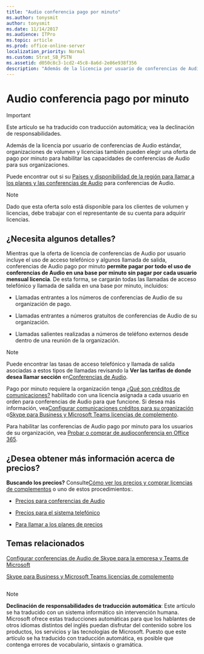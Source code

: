 ```yaml
---
title: "Audio conferencia pago por minuto"
ms.author: tonysmit
author: tonysmit
ms.date: 11/14/2017
ms.audience: ITPro
ms.topic: article
ms.prod: office-online-server
localization_priority: Normal
ms.custom: Strat_SB_PSTN
ms.assetid: d050c8c3-1cd2-45c8-8a6d-2e86e938f356
description: "Además de la licencia por usuario de conferencias de Audio estándar, organizaciones de volumen y licencias también pueden elegir una oferta de pago por minuto para habilitar las capacidades de conferencias de Audio para sus organizaciones."
---
```


# Audio conferencia pago por minuto

> [!IMPORTANT]
> Este artículo se ha traducido con traducción automática; vea la declinación de responsabilidades.  
  
Además de la licencia por usuario de conferencias de Audio estándar, organizaciones de volumen y licencias también pueden elegir una oferta de pago por minuto para habilitar las capacidades de conferencias de Audio para sus organizaciones.
  
Puede encontrar out si su [Países y disponibilidad de la región para llamar a los planes y las conferencias de Audio](../countries-and-region-availability-for-audio-conferencing-and-calling-plans/countries-and-region-availability-for-audio-conferencing-and-calling-plans.md) para conferencias de Audio.
  
> [!NOTE]
> Dado que esta oferta solo está disponible para los clientes de volumen y licencias, debe trabajar con el representante de su cuenta para adquirir licencias. 
  
## ¿Necesita algunos detalles?

Mientras que la oferta de licencia de conferencias de Audio por usuario incluye el uso de acceso telefónico y algunos llamada de salida, conferencias de Audio pago por minuto **permite pagar por todo el uso de conferencias de Audio en una base por minuto sin pagar por cada usuario mensual licencia**. De esta forma, se cargarán todas las llamadas de acceso telefónico y llamada de salida en una base por minuto, incluidos:
  
- Llamadas entrantes a los números de conferencias de Audio de su organización de pago.
    
- Llamadas entrantes a números gratuitos de conferencias de Audio de su organización.
    
- Llamadas salientes realizadas a números de teléfono externos desde dentro de una reunión de la organización.
    
> [!NOTE]
> Puede encontrar las tasas de acceso telefónico y llamada de salida asociadas a estos tipos de llamadas revisando la **Ver las tarifas de donde desea llamar sección** en[Conferencias de Audio](https://products.office.com/en-us/skype-for-business/pstn-conferencing). 
  
Pago por minuto requiere la organización tenga [¿Qué son créditos de comunicaciones?](what-are-communications-credits.md) habilitado con una licencia asignada a cada usuario en orden para conferencias de Audio para que funcione. Si desea más información, vea[Configurar comunicaciones créditos para su organización](set-up-communications-credits-for-your-organization.md) o[Skype para Business y Microsoft Teams licencias de complemento](skype-for-business-and-microsoft-teams-add-on-licensing.md).
  
Para habilitar las conferencias de Audio pago por minuto para los usuarios de su organización, vea [Probar o comprar de audioconferencia en Office 365](../audio-conferencing-in-office-365/try-or-purchase-audio-conferencing-in-office-365.md).
  
## ¿Desea obtener más información acerca de precios?

 **Buscando los precios?** Consulte[Cómo ver los precios y comprar licencias de complementos](skype-for-business-and-microsoft-teams-add-on-licensing.md#bkmk_how) o uno de estos procedimientos:.
  
- [Precios para conferencias de Audio](https://products.office.com/en-us/skype-for-business/audio-conferencing#Requirements)
    
- [Precios para el sistema telefónico](https://products.office.com/en-us/skype-for-business/phone-system#Requirements)
    
- [Para llamar a los planes de precios](https://products.office.com/en-us/skype-for-business/pstn-calling-plans#requirements)
    
## Temas relacionados

[Configurar conferencias de Audio de Skype para la empresa y Teams de Microsoft](../audio-conferencing-in-office-365/set-up-audio-conferencing-for-skype-for-business-and-microsoft-teams.md)
  
[Skype para Business y Microsoft Teams licencias de complemento](skype-for-business-and-microsoft-teams-add-on-licensing.md)
  
## 
<a name="MT_Footer"> </a>

> [!NOTE]
> **Declinación de responsabilidades de traducción automática**: Este artículo se ha traducido con un sistema informático sin intervención humana. Microsoft ofrece estas traducciones automáticas para que los hablantes de otros idiomas distintos del inglés puedan disfrutar del contenido sobre los productos, los servicios y las tecnologías de Microsoft. Puesto que este artículo se ha traducido con traducción automática, es posible que contenga errores de vocabulario, sintaxis o gramática. 
  

